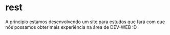 # rest

A principio estamos desenvolvendo um site para estudos que fará com que 
nós possamos obter mais experiência na área de DEV-WEB :D
